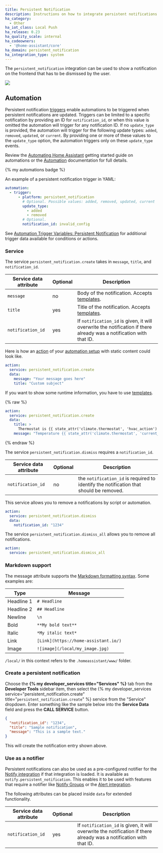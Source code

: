 ```yaml
---
title: Persistent Notification
description: Instructions on how to integrate persistent notifications into Home Assistant.
ha_category:
  - Other
ha_iot_class: Local Push
ha_release: 0.23
ha_quality_scale: internal
ha_codeowners:
  - '@home-assistant/core'
ha_domain: persistent_notification
ha_integration_type: system
---
```


The `persistent_notification` integration can be used to show a notification on the frontend that has to be dismissed by the user.

<p class='img'>
  <img src='/images/screenshots/persistent-notification.png' />
</p>

## Automation

Persistent notification [triggers](/docs/automation/trigger) enable automations to be triggered when persistent notifications are updated. Triggers can be limited to a specific notification by providing an ID for `notification_id`, or when this value is omitted the automation will trigger for any notification ID. If no `update_type` is provided, the automation will trigger for the following update types: `added`, `removed`, `updated`, or `current`. By providing one or more of these values to the `update_type` option, the automation triggers only on these `update_type` events.

Review the [Automating Home Assistant](/getting-started/automation/) getting started guide on automations or the [Automation](/docs/automation/) documentation for full details.

{% my automations badge %}

An example of a persistent notification trigger in YAML:

```yaml
automation:
  - trigger:
      - platform: persistent_notification
        # Optional. Possible values: added, removed, updated, current
        update_type:
          - added
          - removed
        # Optional.
        notification_id: invalid_config
```

See [Automation Trigger Variables: Persistent Notification](/docs/automation/templating/#persistent-notification) 
for additional trigger data available for conditions or actions.

### Service

The service `persistent_notification.create` takes in `message`, `title`, and `notification_id`.

| Service data attribute | Optional | Description |
| ---------------------- | -------- | ----------- |
| `message`              |       no | Body of the notification. Accepts [templates](/docs/configuration/templating/).
| `title`                |      yes | Title of the notification. Accepts [templates](/docs/configuration/templating/).
| `notification_id`      |      yes | If `notification_id` is given, it will overwrite the notification if there already was a notification with that ID.

Here is how an [action](/docs/automation/action) of your [automation setup](/getting-started/automation/) with static content could look like.

```yaml
action:
  service: persistent_notification.create
  data:
    message: "Your message goes here"
    title: "Custom subject"
```

If you want to show some runtime information, you have to use [templates](/docs/configuration/templating/).

{% raw %}

```yaml
action:
  service: persistent_notification.create
  data:
    title: >
      Thermostat is {{ state_attr('climate.thermostat', 'hvac_action') }}
    message: "Temperature {{ state_attr('climate.thermostat', 'current_temperature') }}"
```

{% endraw %}

The service `persistent_notification.dismiss` requires a `notification_id`.

| Service data attribute | Optional | Description |
| ---------------------- | -------- | ----------- |
| `notification_id`      |      no  | the `notification_id` is required to identify the notification that should be removed.

This service allows you to remove a notifications by script or automation.

```yaml
action:
  service: persistent_notification.dismiss
  data:
    notification_id: "1234"
```

The service `persistent_notification.dismiss_all` allows you to remove all notifications.

```yaml
action:
  service: persistent_notification.dismiss_all
```

### Markdown support

The message attribute supports the [Markdown formatting syntax](https://daringfireball.net/projects/markdown/syntax). Some examples are:

| Type | Message |
| ---- | ------- |
| Headline 1 | `# Headline` |
| Headline 2 | `## Headline` |
| Newline | `\n` |
| Bold | `**My bold text**` |
| Italic | `*My italic text*` |
| Link | `[Link](https://home-assistant.io/)` |
| Image | `![image](/local/my_image.jpg)` |

<div class="note">

  `/local/` in this context refers to the `.homeassistant/www/` folder.

</div>

### Create a persistent notification

Choose the **{% my developer_services title="Services" %}** tab from the **Developer Tools** sidebar item, then select the {% my developer_services service="persistent_notification.create" title="`persistent_notification.create`" %} service from the "Service" dropdown. Enter something like the sample below into the **Service Data** field and press the **CALL SERVICE** button.

```json
{
  "notification_id": "1234",
  "title": "Sample notification",
  "message": "This is a sample text."
}
```
This will create the notification entry shown above.

### Use as a notifier

Persistent notifications can also be used as a pre-configured notifier for the [Notify integration](/integrations/notify/) if that integration is loaded. It is available as `notify.persistent_notification`. This enables it to be used with features that require a notifier like [Notify Groups](/integrations/group/#notify-groups) or the [Alert integration](/integrations/alert/).

The following attributes can be placed inside `data` for extended functionality.

| Service data attribute | Optional | Description |
| ---------------------- | -------- | ----------- |
| `notification_id`      |      yes | If `notification_id` is given, it will overwrite the notification if there already was a notification with that ID. |
